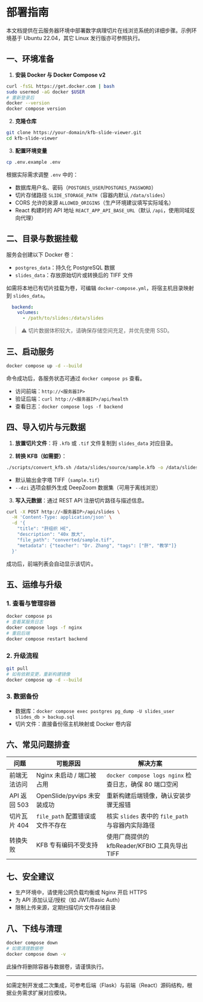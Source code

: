 # 部署指南

本文档提供在云服务器环境中部署数字病理切片在线浏览系统的详细步骤。示例环境基于 Ubuntu 22.04，其它 Linux 发行版亦可参照执行。

## 一、环境准备

1. **安装 Docker 与 Docker Compose v2**

```bash
curl -fsSL https://get.docker.com | bash
sudo usermod -aG docker $USER
# 重新登录后
docker --version
docker compose version
```

2. **克隆仓库**

```bash
git clone https://your-domain/kfb-slide-viewer.git
cd kfb-slide-viewer
```

3. **配置环境变量**

```bash
cp .env.example .env
```

根据实际需求调整 `.env` 中的：

- 数据库用户名、密码（`POSTGRES_USER`/`POSTGRES_PASSWORD`）
- 切片存储路径 `SLIDE_STORAGE_PATH`（容器内默认 `/data/slides`）
- CORS 允许的来源 `ALLOWED_ORIGINS`（生产环境建议填写实际域名）
- React 构建时的 API 地址 `REACT_APP_API_BASE_URL`（默认 `/api`，使用同域反向代理）

## 二、目录与数据挂载

服务会创建以下 Docker 卷：

- `postgres_data`：持久化 PostgreSQL 数据
- `slides_data`：存放原始切片或转换后的 TIFF 文件

如需将本地已有切片挂载为卷，可编辑 `docker-compose.yml`，将宿主机目录映射到 `slides_data`。

```yaml
  backend:
    volumes:
      - /path/to/slides:/data/slides
```

> ⚠️ 切片数据体积较大，请确保存储空间充足，并优先使用 SSD。

## 三、启动服务

```bash
docker compose up -d --build
```

命令成功后，各服务状态可通过 `docker compose ps` 查看。

- 访问前端：`http://<服务器IP>`
- 验证后端：`curl http://<服务器IP>/api/health`
- 查看日志：`docker compose logs -f backend`

## 四、导入切片与元数据

1. **放置切片文件**：将 `.kfb` 或 `.tif` 文件复制到 `slides_data` 对应目录。

2. **转换 KFB（如需要）**：

```bash
./scripts/convert_kfb.sh /data/slides/source/sample.kfb -o /data/slides/converted --dzi
```

- 默认输出金字塔 TIFF（`sample.tif`）
- `--dzi` 选项会额外生成 DeepZoom 数据集（可用于离线浏览）

3. **写入元数据**：通过 REST API 注册切片路径与描述信息。

```bash
curl -X POST http://<服务器IP>/api/slides \
  -H 'Content-Type: application/json' \
  -d '{
    "title": "肝组织 HE",
    "description": "40x 放大",
    "file_path": "converted/sample.tif",
    "metadata": {"teacher": "Dr. Zhang", "tags": ["肝", "教学"]}
  }'
```

成功后，前端列表会自动显示该切片。

## 五、运维与升级

### 1. 查看与管理容器

```bash
docker compose ps
# 查看某服务日志
docker compose logs -f nginx
# 重启后端
docker compose restart backend
```

### 2. 升级流程

```bash
git pull
# 如有依赖变更，重新构建镜像
docker compose up -d --build
```

### 3. 数据备份

- 数据库：`docker compose exec postgres pg_dump -U slides_user slides_db > backup.sql`
- 切片文件：直接备份宿主机映射或 Docker 卷内容

## 六、常见问题排查

| 问题 | 可能原因 | 解决方案 |
| ---- | -------- | -------- |
| 前端无法访问 | Nginx 未启动 / 端口被占用 | `docker compose logs nginx` 检查日志，确保 80 端口空闲 |
| API 返回 503 | OpenSlide/pyvips 未安装成功 | 重新构建后端镜像，确认安装步骤无报错 |
| 切片瓦片 404 | `file_path` 配置错误或文件不存在 | 核实 `slides` 表中的 `file_path` 与容器内实际路径 |
| 转换失败 | KFB 专有编码不受支持 | 使用厂商提供的 kfbReader/KFBIO 工具先导出 TIFF |

## 七、安全建议

- 生产环境中，请使用公网负载均衡或 Nginx 开启 HTTPS
- 为 API 添加认证/授权（如 JWT/Basic Auth）
- 限制上传来源，定期扫描切片文件存储目录

## 八、下线与清理

```bash
docker compose down
# 如需清理数据卷
docker compose down -v
```

此操作将删除容器与数据卷，请谨慎执行。

---

如需定制开发或二次集成，可参考后端（Flask）与前端（React）源码结构，根据业务需求扩展对应模块。
